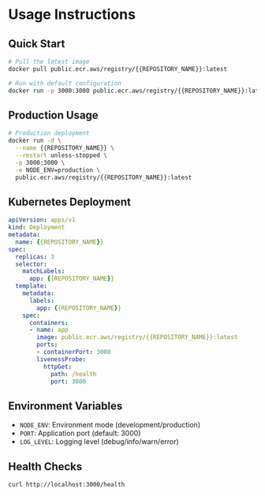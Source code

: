 # Usage Instructions

## Quick Start

```bash
# Pull the latest image
docker pull public.ecr.aws/registry/{{REPOSITORY_NAME}}:latest

# Run with default configuration
docker run -p 3000:3000 public.ecr.aws/registry/{{REPOSITORY_NAME}}:latest
```

## Production Usage

```bash
# Production deployment
docker run -d \
  --name {{REPOSITORY_NAME}} \
  --restart unless-stopped \
  -p 3000:3000 \
  -e NODE_ENV=production \
  public.ecr.aws/registry/{{REPOSITORY_NAME}}:latest
```

## Kubernetes Deployment

```yaml
apiVersion: apps/v1
kind: Deployment
metadata:
  name: {{REPOSITORY_NAME}}
spec:
  replicas: 3
  selector:
    matchLabels:
      app: {{REPOSITORY_NAME}}
  template:
    metadata:
      labels:
        app: {{REPOSITORY_NAME}}
    spec:
      containers:
      - name: app
        image: public.ecr.aws/registry/{{REPOSITORY_NAME}}:latest
        ports:
        - containerPort: 3000
        livenessProbe:
          httpGet:
            path: /health
            port: 3000
```

## Environment Variables

- `NODE_ENV`: Environment mode (development/production)
- `PORT`: Application port (default: 3000)
- `LOG_LEVEL`: Logging level (debug/info/warn/error)

## Health Checks

```bash
curl http://localhost:3000/health
```